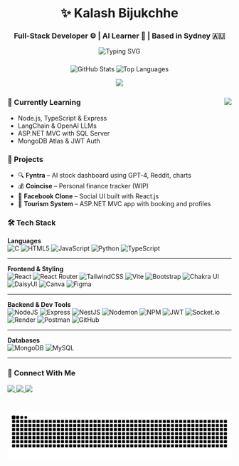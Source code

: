 

<h1 align="center">✨ Kalash Bijukchhe</h1>
<h3 align="center">Full-Stack Developer ⚙ | AI Learner 🧠 | Based in Sydney 🇦🇺</h3>

<p align="center">
  <img src="https://readme-typing-svg.demolab.com?font=Fira+Code&duration=3000&pause=1000&center=true&vCenter=true&multiline=true&width=600&height=80&lines=Turning+code+into+projects...;Building+amazing+apps+daily+%F0%9F%8E%AF;Always+learning+%F0%9F%93%9A" alt="Typing SVG" />
</p>

###

<div align="center">
  <img src="https://github-readme-stats.vercel.app/api?username=kaybe005&hide_title=false&hide_rank=false&show_icons=true&include_all_commits=true&count_private=true&disable_animations=false&theme=dracula&locale=en&hide_border=false" height="150" alt="GitHub Stats" />
  <img src="https://github-readme-stats.vercel.app/api/top-langs?username=kaybe005&locale=en&hide_title=false&layout=compact&card_width=320&langs_count=5&theme=dracula&hide_border=false" height="150" alt="Top Languages" />
</div>

<p align="center">
  <img src="https://github-profile-trophy.vercel.app/?username=kaybe005&theme=dracula&no-frame=true&margin-w=15&margin-h=15" />
</p>

###

<img align="right" height="180" src="https://media1.tenor.com/m/bGS2OhhN9tsAAAAC/hello-gojo-satoru.gif" />

### 🧠 Currently Learning

- Node.js, TypeScript & Express
- LangChain & OpenAI LLMs
- ASP.NET MVC with SQL Server
- MongoDB Atlas & JWT Auth

### 🚀 Projects

- 🔍 **Fyntra** – AI stock dashboard using GPT-4, Reddit, charts
- 💰 **Coincise** – Personal finance tracker (WIP)
- 👤 **Facebook Clone** – Social UI built with React.js
- 🧳 **Tourism System** – ASP.NET MVC app with booking and profiles

###

### 🛠️ Tech Stack

**Languages**  
![C](https://img.shields.io/badge/C-00599C?style=for-the-badge&logo=c&logoColor=white)
![HTML5](https://img.shields.io/badge/HTML5-e34c26?style=for-the-badge&logo=html5&logoColor=white)
![JavaScript](https://img.shields.io/badge/JavaScript-f7df1e?style=for-the-badge&logo=javascript&logoColor=black)
![Python](https://img.shields.io/badge/Python-3670A0?style=for-the-badge&logo=python&logoColor=ffdd54)
![TypeScript](https://img.shields.io/badge/TypeScript-3178c6?style=for-the-badge&logo=typescript&logoColor=white)

---

**Frontend & Styling**  
![React](https://img.shields.io/badge/React-20232a?style=for-the-badge&logo=react&logoColor=61dafb)
![React Router](https://img.shields.io/badge/React_Router-ca4245?style=for-the-badge&logo=react-router&logoColor=white)
![TailwindCSS](https://img.shields.io/badge/Tailwind_CSS-06B6D4?style=for-the-badge&logo=tailwindcss&logoColor=white)
![Vite](https://img.shields.io/badge/Vite-646CFF?style=for-the-badge&logo=vite&logoColor=white)
![Bootstrap](https://img.shields.io/badge/Bootstrap-6e1dd5?style=for-the-badge&logo=bootstrap&logoColor=white)
![Chakra UI](https://img.shields.io/badge/Chakra_UI-319795?style=for-the-badge&logo=chakraui&logoColor=white)
![DaisyUI](https://img.shields.io/badge/DaisyUI-4F46E5?style=for-the-badge&logo=daisyui&logoColor=white)
![Canva](https://img.shields.io/badge/Canva-00C4CC?style=for-the-badge&logo=canva&logoColor=white)
![Figma](https://img.shields.io/badge/Figma-f24e1e?style=for-the-badge&logo=figma&logoColor=white)

---

**Backend & Dev Tools**  
![NodeJS](https://img.shields.io/badge/Node.js-339933?style=for-the-badge&logo=nodedotjs&logoColor=white)
![Express](https://img.shields.io/badge/Express.js-404d59?style=for-the-badge&logo=express&logoColor=white)
![NestJS](https://img.shields.io/badge/NestJS-E0234E?style=for-the-badge&logo=nestjs&logoColor=white)
![Nodemon](https://img.shields.io/badge/Nodemon-76D04B?style=for-the-badge&logo=nodemon&logoColor=black)
![NPM](https://img.shields.io/badge/NPM-CB3837?style=for-the-badge&logo=npm&logoColor=white)
![JWT](https://img.shields.io/badge/JWT-000000?style=for-the-badge&logo=JSON%20web%20tokens&logoColor=white)
![Socket.io](https://img.shields.io/badge/Socket.io-010101?style=for-the-badge&logo=socketdotio&logoColor=white)
![Render](https://img.shields.io/badge/Render-46E3B7?style=for-the-badge&logo=render&logoColor=black)
![Postman](https://img.shields.io/badge/Postman-FF6C37?style=for-the-badge&logo=postman&logoColor=white)
![GitHub](https://img.shields.io/badge/GitHub-100000?style=for-the-badge&logo=github&logoColor=white)

---

**Databases**  
![MongoDB](https://img.shields.io/badge/MongoDB-4ea94b?style=for-the-badge&logo=mongodb&logoColor=white)
![MySQL](https://img.shields.io/badge/MySQL-00758F?style=for-the-badge&logo=mysql&logoColor=white)

---

###

### 🤝 Connect With Me

<div align="left">
  <a href="https://linkedin.com/in/kayb05" target="_blank">
    <img src="https://img.shields.io/static/v1?message=LinkedIn&logo=linkedin&label=&color=0077B5&logoColor=white&labelColor=&style=for-the-badge" height="35" />
  </a>
  <a href="mailto:kalashbijukchhe74@gmail.com">
    <img src="https://img.shields.io/static/v1?message=Gmail&logo=gmail&label=&color=D14836&logoColor=white&labelColor=&style=for-the-badge" height="35" />
  </a>
  <a href="https://www.instagram.com/kay_beee05" target="_blank">
    <img src="https://img.shields.io/static/v1?message=Instagram&logo=instagram&label=&color=E4405F&logoColor=white&labelColor=&style=for-the-badge" height="35" />
  </a>
</div>

###

<br clear="both">

<img src="https://raw.githubusercontent.com/kaybe005/kaybe005/output/snake.svg" alt="Snake animation" />

###
